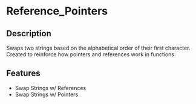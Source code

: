 # Reference_Pointers
## Description
Swaps two strings based on the alphabetical order of their first character. Created to reinforce how pointers and references work in functions.
## Features
- Swap Strings w/ References
- Swap Strings w/ Pointers
